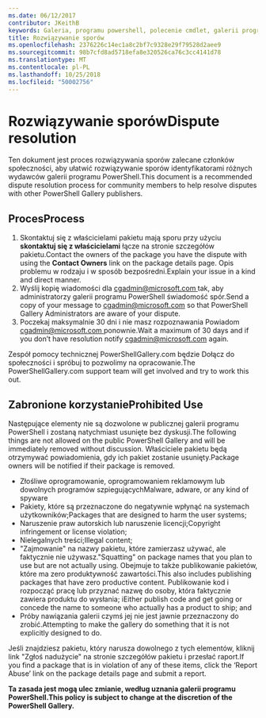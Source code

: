 ```yaml
---
ms.date: 06/12/2017
contributor: JKeithB
keywords: Galeria, programu powershell, polecenie cmdlet, galerii programu PowerShell
title: Rozwiązywanie sporów
ms.openlocfilehash: 2376226c14ec1a8c2bf7c9328e29f79528d2aee9
ms.sourcegitcommit: 98b7cfd8ad5718efa8e320526ca76c3cc4141d78
ms.translationtype: MT
ms.contentlocale: pl-PL
ms.lasthandoff: 10/25/2018
ms.locfileid: "50002756"
---
```

# <a name="dispute-resolution"></a><span data-ttu-id="05657-103">Rozwiązywanie sporów</span><span class="sxs-lookup"><span data-stu-id="05657-103">Dispute resolution</span></span>

<span data-ttu-id="05657-104">Ten dokument jest proces rozwiązywania sporów zalecane członków społeczności, aby ułatwić rozwiązywanie sporów identyfikatorami różnych wydawców galerii programu PowerShell.</span><span class="sxs-lookup"><span data-stu-id="05657-104">This document is a recommended dispute resolution process for community members to help resolve disputes with other PowerShell Gallery publishers.</span></span>

## <a name="process"></a><span data-ttu-id="05657-105">Proces</span><span class="sxs-lookup"><span data-stu-id="05657-105">Process</span></span>

1. <span data-ttu-id="05657-106">Skontaktuj się z właścicielami pakietu mają sporu przy użyciu **skontaktuj się z właścicielami** łącze na stronie szczegółów pakietu.</span><span class="sxs-lookup"><span data-stu-id="05657-106">Contact the owners of the package you have the dispute with using the **Contact Owners** link on the package details page.</span></span>
   <span data-ttu-id="05657-107">Opis problemu w rodzaju i w sposób bezpośredni.</span><span class="sxs-lookup"><span data-stu-id="05657-107">Explain your issue in a kind and direct manner.</span></span>
2. <span data-ttu-id="05657-108">Wyślij kopię wiadomości dla [ cgadmin@microsoft.com ](mailto:cgadmin@microsoft.com) tak, aby administratorzy galerii programu PowerShell świadomość spór.</span><span class="sxs-lookup"><span data-stu-id="05657-108">Send a copy of your message to [cgadmin@microsoft.com](mailto:cgadmin@microsoft.com) so that PowerShell Gallery Administrators are aware of your dispute.</span></span>
3. <span data-ttu-id="05657-109">Poczekaj maksymalnie 30 dni i nie masz rozpoznawania Powiadom [ cgadmin@microsoft.com ](mailto:cgadmin@microsoft.com) ponownie.</span><span class="sxs-lookup"><span data-stu-id="05657-109">Wait a maximum of 30 days and if you don’t have resolution notify [cgadmin@microsoft.com](mailto:cgadmin@microsoft.com) again.</span></span>

<span data-ttu-id="05657-110">Zespół pomocy technicznej PowerShellGallery.com będzie Dołącz do społeczności i spróbuj to pozwolimy na opracowanie.</span><span class="sxs-lookup"><span data-stu-id="05657-110">The PowerShellGallery.com support team will get involved and try to work this out.</span></span>

## <a name="prohibited-use"></a><span data-ttu-id="05657-111">Zabronione korzystanie</span><span class="sxs-lookup"><span data-stu-id="05657-111">Prohibited Use</span></span>

<span data-ttu-id="05657-112">Następujące elementy nie są dozwolone w publicznej galerii programu PowerShell i zostaną natychmiast usunięte bez dyskusji.</span><span class="sxs-lookup"><span data-stu-id="05657-112">The following things are not allowed on the public PowerShell Gallery and will be immediately removed without discussion.</span></span>  <span data-ttu-id="05657-113">Właściciele pakietu będą otrzymywać powiadomienia, gdy ich pakiet zostanie usunięty.</span><span class="sxs-lookup"><span data-stu-id="05657-113">Package owners will be notified if their package is removed.</span></span>

- <span data-ttu-id="05657-114">Złośliwe oprogramowanie, oprogramowaniem reklamowym lub dowolnych programów szpiegujących</span><span class="sxs-lookup"><span data-stu-id="05657-114">Malware, adware, or any kind of spyware</span></span>
- <span data-ttu-id="05657-115">Pakiety, które są przeznaczone do negatywnie wpłynąć na systemach użytkowników;</span><span class="sxs-lookup"><span data-stu-id="05657-115">Packages that are designed to harm the user systems;</span></span>
- <span data-ttu-id="05657-116">Naruszenie praw autorskich lub naruszenie licencji;</span><span class="sxs-lookup"><span data-stu-id="05657-116">Copyright infringement or license violation;</span></span>
- <span data-ttu-id="05657-117">Nielegalnych treści;</span><span class="sxs-lookup"><span data-stu-id="05657-117">Illegal content;</span></span>
- <span data-ttu-id="05657-118">"Zajmowanie" na nazwy pakietu, które zamierzasz używać, ale faktycznie nie używasz.</span><span class="sxs-lookup"><span data-stu-id="05657-118">"Squatting" on package names that you plan to use but are not actually using.</span></span> <span data-ttu-id="05657-119">Obejmuje to także publikowanie pakietów, które ma zero produktywność zawartości.</span><span class="sxs-lookup"><span data-stu-id="05657-119">This also includes publishing packages that have zero productive content.</span></span>
  <span data-ttu-id="05657-120">Publikowanie kod i rozpocząć pracę lub przyznać nazwę do osoby, która faktycznie zawiera produktu do wysłania; i</span><span class="sxs-lookup"><span data-stu-id="05657-120">Either publish code and get going or concede the name to someone who actually has a product to ship; and</span></span>
- <span data-ttu-id="05657-121">Próby nawiązania galerii czymś jej nie jest jawnie przeznaczony do zrobić.</span><span class="sxs-lookup"><span data-stu-id="05657-121">Attempting to make the gallery do something that it is not explicitly designed to do.</span></span>

<span data-ttu-id="05657-122">Jeśli znajdziesz pakietu, który narusza dowolnego z tych elementów, kliknij link "Zgłoś nadużycie" na stronie szczegółów pakietu i przesłać raport.</span><span class="sxs-lookup"><span data-stu-id="05657-122">If you find a package that is in violation of any of these items, click the ‘Report Abuse’ link on the package details page and submit a report.</span></span>

<span data-ttu-id="05657-123">**Ta zasada jest mogą ulec zmianie, według uznania galerii programu PowerShell.**</span><span class="sxs-lookup"><span data-stu-id="05657-123">**This policy is subject to change at the discretion of the PowerShell Gallery.**</span></span>

